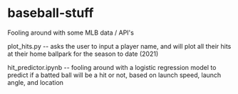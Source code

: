 # baseball-stuff
Fooling around with some MLB data / API's

plot_hits.py -- asks the user to input a player name, and will plot all their hits at their home ballpark for the season to date (2021)

hit_predictor.ipynb -- fooling around with a logistic regression model to predict if a batted ball will be a hit or not, based on launch speed, launch angle, and location
